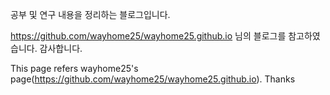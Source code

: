 공부 및 연구 내용을 정리하는  블로그입니다. 

https://github.com/wayhome25/wayhome25.github.io 님의 블로그를 참고하였습니다. 감사합니다.

This page refers wayhome25's page(https://github.com/wayhome25/wayhome25.github.io). Thanks
